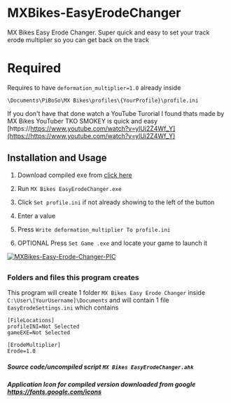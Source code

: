 # MXBikes-EasyErodeChanger
MX Bikes Easy Erode Changer. Super quick and easy to set your track erode multiplier so you can get back on the track

# Required
Requires to have ```deformation_multiplier=1.0``` already inside 

```\Documents\PiBoSo\MX Bikes\profiles\{YourProfile}\profile.ini```

If you don't have that done watch a
YouTube Turorial I found thats made by MX Bikes YouTuber TKO SMOKEY is quick and easy
[https://https://www.youtube.com/watch?v=ylUi2Z4Wf_Y](https://https://www.youtube.com/watch?v=ylUi2Z4Wf_Y)


## Installation and Usage
1) Download compiled exe from [click here](https://github.com/Deskete/MXBikes-EasyErodeChanger/releases/download/v1.0/MX.Bikes.EasyErodeChanger.exe)

2) Run ```MX Bikes EasyErodeChanger.exe``` 

3) Click ``Set profile.ini`` if not already showing to the left of the button

4) Enter a value

5) Press ```Write deformation_multiplier To profile.ini```

6) OPTIONAL Press ```Set Game .exe``` and locate your game to launch it 

<a href="https://ibb.co/ZGdLD1R"><img src="https://i.ibb.co/ZGdLD1R/MXBikes-Easy-Erode-Changer-PIC.png" alt="MXBikes-Easy-Erode-Changer-PIC" border="0"></a>


##
### Folders and files this program creates
This program will create 1 folder ```MX Bikes Easy Erode Changer``` inside ```C:\User\[YourUsername]\Documents``` and will contain 1 file ```EasyErodeSettings.ini``` which contains
```
[FileLocations]
profileINI=Not Selected
gameEXE=Not Selected

[ErodeMultiplier]
Erode=1.0
```
##### Source code/uncompiled script ```MX Bikes EasyErodeChanger.ahk```
##### Application Icon for compiled version downloaded from google https://fonts.google.com/icons
